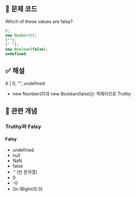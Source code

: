 ## 🔎 문제 코드

Which of these values are falsy?

```js
0;
new Number(0);
("");
(" ");
new Boolean(false);
undefined;
```

## ✅ 해설

A | 0, "", undefined

- new Number(0)과 new Boolean(false)는 객체이므로 Truthy

## 🧠 관련 개념

### Truthy와 Falsy

#### Falsy

- undefined
- null
- NaN
- false
- '' (빈 문자열)
- 0
- -0
- 0n (BigInt의 0)
